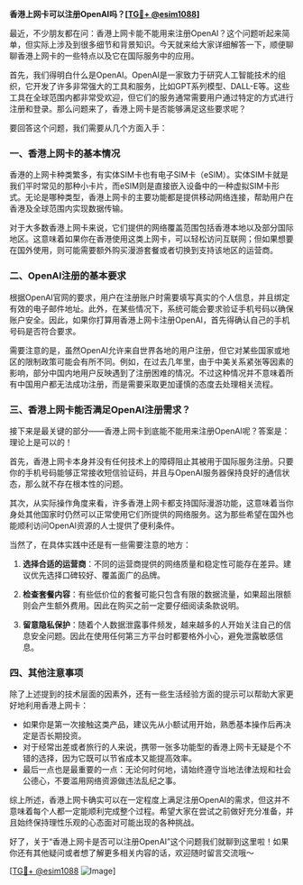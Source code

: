 **香港上网卡可以注册OpenAI吗？[[TG💪+ @esim1088](https://t.me/s/esim1088)]**

最近，不少朋友都在问：香港上网卡能不能用来注册OpenAI？这个问题听起来简单，但实际上涉及到很多细节和背景知识。今天就来给大家详细解答一下，顺便聊聊香港上网卡的一些特点以及它在国际服务中的应用。

首先，我们得明白什么是OpenAI。OpenAI是一家致力于研究人工智能技术的组织，它开发了许多非常强大的工具和服务，比如GPT系列模型、DALL-E等。这些工具在全球范围内都非常受欢迎，但它们的服务通常需要用户通过特定的方式进行注册和登录。那么问题来了，香港上网卡是否能够满足这些要求呢？

要回答这个问题，我们需要从几个方面入手：

### 一、香港上网卡的基本情况

香港的上网卡种类繁多，有实体SIM卡也有电子SIM卡（eSIM）。实体SIM卡就是我们平时常见的那种小卡片，而eSIM则是直接嵌入设备中的一种虚拟SIM卡形式。无论是哪种类型，香港上网卡的主要功能都是提供移动网络连接，帮助用户在香港及全球范围内实现数据传输。

对于大多数香港上网卡来说，它们提供的网络覆盖范围包括香港本地以及部分国际地区。这意味着如果你在香港使用这类上网卡，可以轻松访问互联网；但如果想要在国外使用，则可能需要额外购买漫游套餐或者切换到支持该地区的运营商。

### 二、OpenAI注册的基本要求

根据OpenAI官网的要求，用户在注册账户时需要填写真实的个人信息，并且绑定有效的电子邮件地址。此外，在某些情况下，系统可能会要求验证手机号码以确保账户安全。因此，如果你打算用香港上网卡注册OpenAI，首先得确认自己的手机号码是否符合要求。

需要注意的是，虽然OpenAI允许来自世界各地的用户注册，但它对某些国家或地区的限制政策可能会有所不同。例如，在过去几年里，由于中美关系紧张等因素的影响，部分中国内地用户反映遇到了注册困难的情况。不过这种情况并不意味着所有中国用户都无法成功注册，而是需要采取更加谨慎的态度去处理相关流程。

### 三、香港上网卡能否满足OpenAI注册需求？

接下来是最关键的部分——香港上网卡到底能不能用来注册OpenAI呢？答案是：理论上是可以的！

首先，香港上网卡本身并没有任何技术上的障碍阻止其被用于国际服务注册。只要你的手机号码能够正常接收短信验证码，并且与OpenAI服务器保持良好的通信状态，那么就不存在根本性的问题。

其次，从实际操作角度来看，许多香港上网卡都支持国际漫游功能，这意味着当你身处其他国家时仍然可以正常使用它们所提供的网络服务。这为那些希望在国外也能顺利访问OpenAI资源的人士提供了便利条件。

当然了，在具体实践中还是有一些需要注意的地方：

1. **选择合适的运营商**：不同的运营商提供的网络质量和稳定性可能存在差异。建议优先选择口碑较好、覆盖面广的品牌。
   
2. **检查套餐内容**：有些低价位的套餐可能只包含有限的数据流量，如果超出限额则会产生额外费用。因此在购买之前一定要仔细阅读条款说明。
    
3. **留意隐私保护**：随着个人数据泄露事件频发，越来越多的人开始关注自己的信息安全问题。因此在使用任何第三方平台时都要格外小心，避免泄露敏感信息。

### 四、其他注意事项

除了上述提到的技术层面的因素外，还有一些生活经验方面的提示可以帮助大家更好地利用香港上网卡：

- 如果你是第一次接触这类产品，建议先从小额试用开始，熟悉基本操作后再决定是否长期投资。
- 对于经常出差或者旅行的人来说，携带一张多功能型的香港上网卡无疑是个不错的选择，因为它既可以节省成本又能提高效率。
- 最后一点也是最重要的一点：无论何时何地，请始终遵守当地法律法规和社会公德心，不要滥用网络资源做违法乱纪之事。

综上所述，香港上网卡确实可以在一定程度上满足注册OpenAI的需求，但这并不意味着每个人都一定能顺利完成整个过程。希望大家在尝试之前做好充分准备，并且始终保持理性乐观的心态面对可能出现的各种挑战。

好了，关于“香港上网卡是否可以注册OpenAI”这个问题我们就聊到这里啦！如果你还有其他疑问或者想了解更多相关内容的话，欢迎随时留言交流哦～

[[TG💪+ @esim1088](https://t.me/s/esim1088) ![Image](https://i.postimg.cc/4NQfJmqS/Snipaste-2025-05-13-00-14-12.png)]